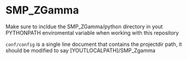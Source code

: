 # SMP_ZGamma
Make sure to incldue the SMP_ZGamma/python directory in yout PYTHONPATH enviromental variable when working with this repository

`conf/config` is a single line document that contains the projectdir path, it should be modified to say [YOUTLOCALPATH]/SMP_Zgamma

